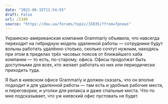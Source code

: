 ```yaml
---
date: "2021-06-15T11:54:55"
draft: False
url: /2340
source: "https://dou.ua/forums/topic/33835/?from=fpnews"
---
```


Украинско-американская компания Grammarly объявила, что навсегда переходит на гибридную модель удаленной работы — сотрудники будут вольны работать удалённо столько, сколько сочтут нужным, находясь при этом в пределах трёх часовых поясов от ближайшего хаба компании — то есть, по-старому, офиса. Офисы продолжат быть доступными для всех, кто желает работать из них или периодически приходить туда.

Я был в киевском офисе Grammarly и должен сказать, что он вполне подходит и для удаленной работы — там есть и удобные рабочие места, и переговорки, и уголки для релакса и даже спальные места. Что-то мне подсказывает, что уж киевский офис пустовать не будет.
